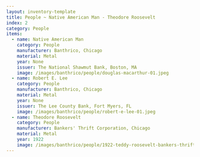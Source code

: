 ```yaml
---
layout: inventory-template
title: People ~ Native American Man - Theodore Roosevelt
index: 2
category: People
items:
  - name: Native American Man
    category: People
    manufacturer: Banthrico, Chicago
    material: Metal
    year: None
    issuer: The National Shawmut Bank, Boston, MA
    image: /images/banthrico/people/douglas-macarthur-01.jpeg
  - name: Robert E. Lee
    category: People
    manufacturer: Banthrico, Chicago
    material: Metal
    year: None
    issuer: The Lee County Bank, Fort Myers, FL
    image: /images/banthrico/people/robert-e-lee-01.jpeg
  - name: Theodore Roosevelt
    category: People
    manufacturer: Bankers' Thrift Corporation, Chicago
    material: Metal
    year: 1922
    image: /images/banthrico/people/1922-teddy-roosevelt-bankers-thrift-01.jpeg
---
```


